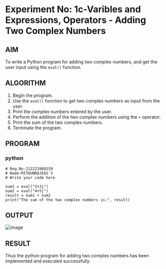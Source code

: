 # Experiment No: 1c-Varibles and Expressions, Operators - Adding Two Complex Numbers

## AIM
To write a Python program for adding two complex numbers, and get the user input using the `eval()` function.

## ALGORITHM
1. Begin the program.
2. Use the `eval()` function to get two complex numbers as input from the user.
3. Print the complex numbers entered by the user.
4. Perform the addition of the two complex numbers using the `+` operator.
5. Print the sum of the two complex numbers.
6. Terminate the program.

## PROGRAM
### python
```
# Reg.No-212222060159
# Name-MITHUNRAJEEV V
# Write your code here

num1 = eval("2+3j") 
num2 = eval("4+5j") 
result = num1 + num2
print("The sum of the two complex numbers is:", result)
```
## OUTPUT
![image](https://github.com/user-attachments/assets/9bc68dfd-1fa5-4679-aa72-f45721422107)


## RESULT
Thus the python program for  adding two complex numbers has been implemented and executed successfully.
